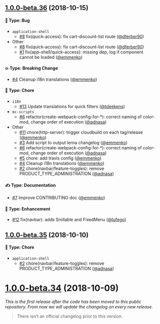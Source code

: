 ## [1.0.0-beta.36](https://github.com/commercetools/merchant-center-application-kit/compare/v1.0.0-beta.35...v1.0.0-beta.36) (2018-10-15)

#### 🐛 Type: Bug

- `application-shell`
  - [#8](https://github.com/commercetools/merchant-center-application-kit/pull/8) fix(quick-access): fix cart-discount-list route ([@dferber90](https://github.com/dferber90))
- Other
  - [#8](https://github.com/commercetools/merchant-center-application-kit/pull/8) fix(quick-access): fix cart-discount-list route ([@dferber90](https://github.com/dferber90))
  - [#1](https://github.com/commercetools/merchant-center-application-kit/pull/1) fix(app-shell/quick-access): missing dep, log if component cannot be loaded ([@emmenko](https://github.com/emmenko))

#### 💥 Type: Breaking Change

- [#4](https://github.com/commercetools/merchant-center-application-kit/pull/4) Cleanup i18n translations ([@emmenko](https://github.com/emmenko))

#### 🔮 Type: Chore

- `i18n`
  - [#13](https://github.com/commercetools/merchant-center-application-kit/pull/13) Update translations for quick filters ([@tdeekens](https://github.com/tdeekens))
- `mc-scripts`
  - [#6](https://github.com/commercetools/merchant-center-application-kit/pull/6) refactor(create-webpack-config-for-\*): correct naming of color-mod, change order of execution ([@adnasa](https://github.com/adnasa))
- Other
  - [#11](https://github.com/commercetools/merchant-center-application-kit/pull/11) chore(http-server): trigger cloudbuild on each tag/release ([@emmenko](https://github.com/emmenko))
  - [#3](https://github.com/commercetools/merchant-center-application-kit/pull/3) Add script to output lerna changelog ([@emmenko](https://github.com/emmenko))
  - [#6](https://github.com/commercetools/merchant-center-application-kit/pull/6) refactor(create-webpack-config-for-\*): correct naming of color-mod, change order of execution ([@adnasa](https://github.com/adnasa))
  - [#5](https://github.com/commercetools/merchant-center-application-kit/pull/5) chore: add travis config ([@emmenko](https://github.com/emmenko))
  - [#4](https://github.com/commercetools/merchant-center-application-kit/pull/4) Cleanup i18n translations ([@emmenko](https://github.com/emmenko))
  - [#2](https://github.com/commercetools/merchant-center-application-kit/pull/2) chore(navbar/feature-toggles): remove PRODUCT_TYPE_ADMINISTRATION ([@adnasa](https://github.com/adnasa))

#### ✍️ Type: Documentation

- [#7](https://github.com/commercetools/merchant-center-application-kit/pull/7) Improve CONTRIBUTING doc ([@emmenko](https://github.com/emmenko))

#### 💅 Type: Enhancement

- [#12](https://github.com/commercetools/merchant-center-application-kit/pull/12) fix(navbar): adds Srollable and FixedMenu ([@lufego](https://github.com/lufego))

## [1.0.0-beta.35](https://github.com/commercetools/merchant-center-application-kit/compare/v1.0.0-beta.34...v1.0.0-beta.35) (2018-10-10)

#### 🔮 Type: Chore

- `application-shell`
  - [#2](https://github.com/commercetools/merchant-center-application-kit/pull/2) chore(navbar/feature-toggles): remove PRODUCT_TYPE_ADMINISTRATION ([@adnasa](https://github.com/adnasa))

# [1.0.0-beta.34](https://github.com/commercetools/merchant-center-application-kit/tree/v1.0.0-beta.34) (2018-10-09)

_This is the first release after the code has been moved to this public repository. From now we will update the changelog on every new release._

> There isn't an official changelog prior to this version.
